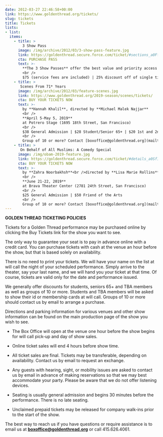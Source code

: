 ```yaml
---
date: 2012-03-27 22:46:58+00:00
link: https://www.goldenthread.org/tickets/
slug: tickets
title: Tickets
lists:
- list:
  items:
    - title: >
        3 Show Pass
      image: /img/archive/2012/03/3-show-pass-feature.jpg
      link: https://goldenthread.secure.force.com/ticket/#sections_a0Ff100000cyMiMEAU
      cta: PURCHASE PASS
      text: >-
        **The 3 Show Passes** offer the best value and priority access to our 2019 Season. Mainstage shows include _Scenes From 71* Years_ by Hannah Khalil, _On Behalf of All Muslims, a Comedy Special_ by Zahra Noorbakhsh, and the ReOrient 2019 Festival of Short Plays.
        <br />
        $75 (service fees are included) | 25% discount off of single ticket prices
    - title: >
       Scenes From 71* Years
      image: /img/archive/2012/03/feature-scenes.jpg
      link: https://www.goldenthread.org/2019-season/scenes/tickets/
      cta: BUY YOUR TICKETS NOW
      text: >-
        by **Hannah Khalil**, directed by **Michael Malek Najjar**
        <br />
        **April 5-May 5, 2019**
        at Potrero Stage (1695 18th Street, San Francisco)
        <br />
        $38 General Admission | $28 Student/Senior 65+ | $20 1st and 2nd Thursdays | $15 Previews
        <br />
        Group of 10 or more? Contact [boxoffice@goldenthread.org](mailto:boxoffice@goldenthread.org) for 30% off.
    - title: >
       On Behalf of All Muslims: A Comedy Special
      image: /img/obam-2019-feature.jpg
      link: https://goldenthread.secure.force.com/ticket/#details_a0Sf1000006r1LPEAY
      cta: BUY YOUR TICKETS NOW
      text: >-
        by **Zahra Noorbakhsh**<br />directed by **Lisa Marie Rollins**, dramaturgy by **Nakissa Etemad**<br />presented in association with **Brava! for Women in the Arts**
        <br />
        **June 21-22, 2019**
        at Brava Theater Center (2781 24th Street, San Francisco)
        <br />
        $25 General Admission | $50 Friend of the Arts
        <br />
        Group of 10 or more? Contact [boxoffice@goldenthread.org](mailto:boxoffice@goldenthread.org) for 30% off.
---
```



**GOLDEN THREAD TICKETING POLICIES**


Tickets for a Golden Thread performance may be purchased online by clicking the Buy Tickets link for the show you want to see.

The only way to guarantee your seat is to pay in advance online with a credit card. You can purchase tickets with cash at the venue an hour before the show, but that is based solely on availability.

There is no need to print your tickets. We will have your name on the list at will call the night of your scheduled performance. Simply arrive to the theater, say your last name, and we will hand you your ticket at that time. Of course, tickets are valid only for the date and performance issued.

We generally offer discounts for students, seniors 65+ and TBA members as well as groups of 10 or more. Students and TBA members will be asked to show their id or membership cards at will call. Groups of 10 or more should contact us by email to arrange a purchase.

Directions and parking information for various venues and other show information can be found on the main production page of the show you wish to see.

	
  * The Box Office will open at the venue one hour before the show begins for will call pick-up and day of show sales.

	
  * Online ticket sales will end 4 hours before show time.

	
  * All ticket sales are final. Tickets may be transferable, depending on availability. Contact us by email to request an exchange.

	
  * Any guests with hearing, sight, or mobility issues are asked to contact us by email in advance of making reservations so that we may best accommodate your party. Please be aware that we do not offer listening devices.

	
  * Seating is usually general admission and begins 30 minutes before the performance. There is no late seating.

	
  * Unclaimed prepaid tickets may be released for company walk-ins prior to the start of the show.


The best way to reach us if you have questions or require assistance is to email us at **[boxoffice@goldenthread.org](mailto:boxoffice@goldenthread.org)** or call 415.626.4061.

